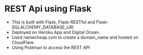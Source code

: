 # REST Api using Flask

* This is built with Flask, Flask-RESTful and Flask-SQLALCHEMY_DATABASE_URI
* Deployed on Heroku App and Digital Ocean.
* Used namecheap.com to create a domain_name and hosted on CloudFlare.
* Using Postman to access the REST API


